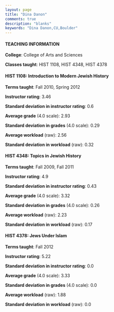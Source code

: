 ```yaml
---
layout: page
title: "Dina Danon" 
comments: true
description: "blanks"
keywords: "Dina Danon,CU,Boulder"
---
```

<head>
<script src="https://ajax.googleapis.com/ajax/libs/jquery/2.1.3/jquery.min.js"></script>
<script src="https://dl.dropboxusercontent.com/s/pc42nxpaw1ea4o9/highcharts.js?dl=0"></script>
<!-- <script src="../assets/js/highcharts.js"></script> -->
<style type="text/css">@font-face {
	font-family: "Bebas Neue";
	src: url(https://www.filehosting.org/file/details/544349/BebasNeue Regular.otf) format("opentype");
	}
	h1.Bebas { 
		font-family: "Bebas Neue", Verdana, Tahoma;
	}
</style>
</head>
	   
#### TEACHING INFORMATION

**College**: College of Arts and Sciences

**Classes taught**: HIST 1108, HIST 4348, HIST 4378

#### HIST 1108: Introduction to Modern Jewish History

**Terms taught**: Fall 2010, Spring 2012

**Instructor rating**: 3.46

**Standard deviation in instructor rating**: 0.6

**Average grade** (4.0 scale): 2.93

**Standard deviation in grades** (4.0 scale): 0.29

**Average workload** (raw): 2.56

**Standard deviation in workload** (raw): 0.32

#### HIST 4348: Topics in Jewish History

**Terms taught**: Fall 2009, Fall 2011

**Instructor rating**: 4.9

**Standard deviation in instructor rating**: 0.43

**Average grade** (4.0 scale): 3.32

**Standard deviation in grades** (4.0 scale): 0.26

**Average workload** (raw): 2.23

**Standard deviation in workload** (raw): 0.17

#### HIST 4378: Jews Under Islam

**Terms taught**: Fall 2012

**Instructor rating**: 5.22

**Standard deviation in instructor rating**: 0.0

**Average grade** (4.0 scale): 3.33

**Standard deviation in grades** (4.0 scale): 0.0

**Average workload** (raw): 1.88

**Standard deviation in workload** (raw): 0.0

